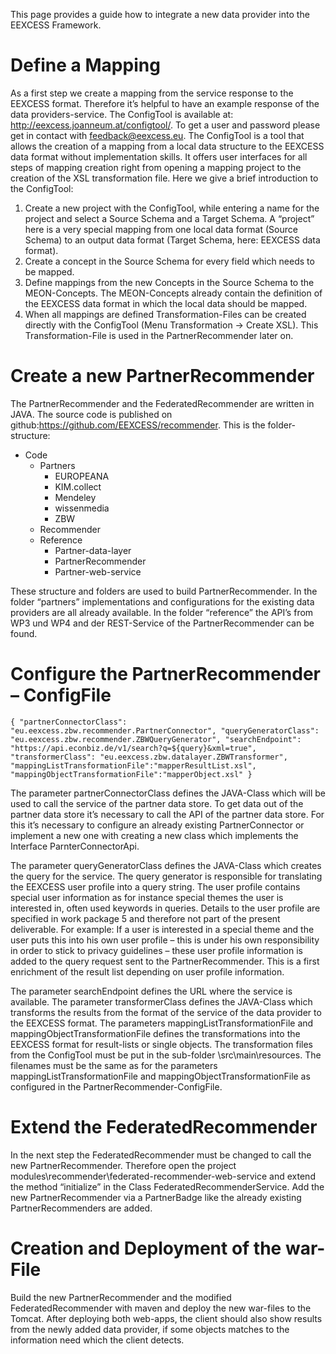 This page provides a guide how to integrate a new data provider into the EEXCESS Framework. 

# Define a Mapping

As a first step we create a mapping from the service response to the EEXCESS format. Therefore it’s helpful to have an example response of the data providers-service. The ConfigTool is available at: http://eexcess.joanneum.at/configtool/. To get a user and password please get in contact with feedback@eexcess.eu.
The ConfigTool is a tool that allows the creation of a mapping from a local data structure to the EEXCESS data format without implementation skills. It offers user interfaces for all steps of mapping creation right from opening a mapping project to the creation of the XSL transformation file.
Here we give a brief introduction to the ConfigTool: 

1. Create a new project with the ConfigTool, while entering a name for the project and select a Source Schema and a Target Schema. 
A “project” here is a very special mapping from one local data format (Source Schema) to an output data format (Target Schema, here: EEXCESS data format).
2. Create a concept in the Source Schema for every field which needs to be mapped. 
3. Define mappings from the new Concepts in the Source Schema to the MEON-Concepts. The MEON-Concepts already contain the definition of the EEXCESS data format in which the local data should be mapped. 
4. When all mappings are defined Transformation-Files can be created directly with the ConfigTool (Menu Transformation -> Create XSL). This Transformation-File is used in the PartnerRecommender later on.

# Create a new PartnerRecommender
The PartnerRecommender and the FederatedRecommender are written in JAVA. The source code is published on github:https://github.com/EEXCESS/recommender.
This is the folder-structure:

* Code
  * Partners
    * EUROPEANA
    * KIM.collect
    * Mendeley
    * wissenmedia
    * ZBW
  * Recommender
  * Reference
    * Partner-data-layer
    * PartnerRecommender
    * Partner-web-service

These structure and folders are used to build PartnerRecommender. In the folder “partners” implementations and configurations for the existing data providers are all already available. In the folder “reference” the API’s from WP3 und WP4 and der REST-Service of the PartnerRecommender can be found. 

# Configure the PartnerRecommender – ConfigFile

`
{
  "partnerConnectorClass": "eu.eexcess.zbw.recommender.PartnerConnector",
  "queryGeneratorClass": "eu.eexcess.zbw.recommender.ZBWQueryGenerator",
  "searchEndpoint": "https://api.econbiz.de/v1/search?q=${query}&xml=true",
  "transformerClass": "eu.eexcess.zbw.datalayer.ZBWTransformer",
  "mappingListTransformationFile":"mapperResultList.xsl",
  "mappingObjectTransformationFile":"mapperObject.xsl"
}
`

The parameter partnerConnectorClass defines the JAVA-Class which will be used to call the service of the partner data store. To get data out of the partner data store it’s necessary to call the API of the partner data store. For this it’s necessary to configure an already existing PartnerConnector or implement a new one with creating a new class which implements the Interface ParnterConnectorApi.

The parameter queryGeneratorClass defines the JAVA-Class which creates the query for the service. The query generator is responsible for translating the EEXCESS user profile into a query string. The user profile contains special user information as for instance special themes the user is interested in, often used keywords in queries. Details to the user profile are specified in work package 5 and therefore not part of the present deliverable. 
For example: If a user is interested in a special theme and the user puts this into his own user profile – this is under his own responsibility in order to stick to privacy guidelines – these user profile information is added to the query request sent to the PartnerRecommender. This is a first enrichment of the result list depending on user profile information.

The parameter searchEndpoint defines the URL where the service is available. The parameter transformerClass defines the JAVA-Class which transforms the results from the format of the service of the data provider to the EEXCESS format. The parameters mappingListTransformationFile and mappingObjectTransformationFile defines the transformations into the EEXCESS format for result-lists or single objects. The transformation files from the ConfigTool must be put in the sub-folder \src\main\resources\. The filenames must be the same as for the parameters mappingListTransformationFile and mappingObjectTransformationFile as configured in the PartnerRecommender-ConfigFile.

# Extend the FederatedRecommender
In the next step the FederatedRecommender must be changed to call the new PartnerRecommender. Therefore open the project modules\recommender\federated-recommender-web-service and extend the method “initialize” in the Class FederatedRecommenderService. Add the new PartnerRecommender via a PartnerBadge like the already existing PartnerRecommenders are added.

# Creation and Deployment of the war-File
Build the new PartnerRecommender and the modified FederatedRecommender with maven and deploy the new war-files to the Tomcat. After deploying both web-apps, the client should also show results from the newly added data provider, if some objects matches to the information need which the client detects.
